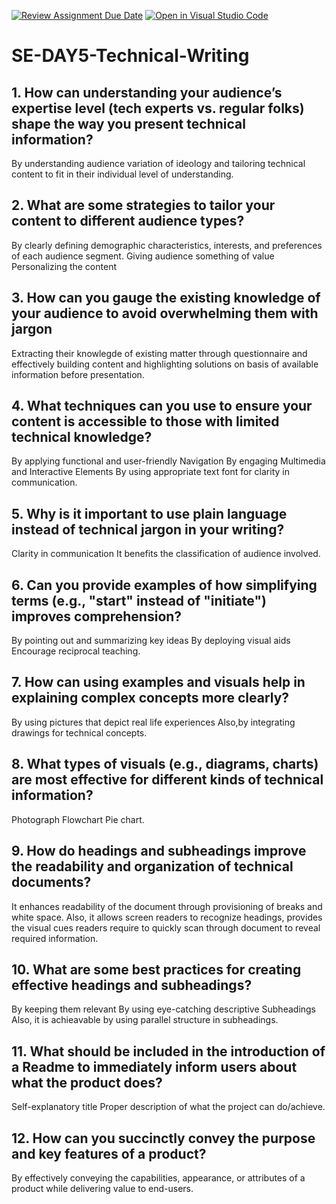 [![Review Assignment Due Date](https://classroom.github.com/assets/deadline-readme-button-22041afd0340ce965d47ae6ef1cefeee28c7c493a6346c4f15d667ab976d596c.svg)](https://classroom.github.com/a/zsAR-pyY)
[![Open in Visual Studio Code](https://classroom.github.com/assets/open-in-vscode-2e0aaae1b6195c2367325f4f02e2d04e9abb55f0b24a779b69b11b9e10269abc.svg)](https://classroom.github.com/online_ide?assignment_repo_id=15709184&assignment_repo_type=AssignmentRepo)
# SE-DAY5-Technical-Writing
## 1. How can understanding your audience’s expertise level (tech experts vs. regular folks) shape the way you present technical information?
By understanding audience variation of ideology and tailoring technical content to fit in their individual level of understanding.

## 2. What are some strategies to tailor your content to different audience types?
By clearly defining demographic characteristics, interests, and preferences of each audience segment.
Giving audience something of value
Personalizing the content

## 3. How can you gauge the existing knowledge of your audience to avoid overwhelming them with jargon
Extracting their knowlegde of existing matter through questionnaire and effectively building content and highlighting
solutions on basis of available information before presentation.

## 4. What techniques can you use to ensure your content is accessible to those with limited technical knowledge?
By applying functional and user-friendly Navigation
By engaging Multimedia and Interactive Elements
By using appropriate text font for clarity in communication.

## 5. Why is it important to use plain language instead of technical jargon in your writing?
Clarity in communication
It benefits the classification of audience involved.


## 6. Can you provide examples of how simplifying terms (e.g., "start" instead of "initiate") improves comprehension?
By pointing out and summarizing key ideas
By deploying visual aids
Encourage reciprocal teaching.

## 7. How can using examples and visuals help in explaining complex concepts more clearly?
By using pictures that depict real life experiences
Also,by integrating drawings for technical concepts.

## 8. What types of visuals (e.g., diagrams, charts) are most effective for different kinds of technical information?
Photograph
Flowchart
Pie chart.

## 9. How do headings and subheadings improve the readability and organization of technical documents?
It enhances readability of the document through provisioning of breaks and white space. Also, it allows screen readers to recognize headings, 
provides the visual cues readers require to quickly scan through document to reveal required information.


## 10. What are some best practices for creating effective headings and subheadings?
By keeping them relevant
By using eye-catching descriptive Subheadings 
Also, it is achieavable by using parallel structure in subheadings.

## 11. What should be included in the introduction of a Readme to immediately inform users about what the product does?
Self-explanatory title
Proper description of what the project can do/achieve.

## 12. How can you succinctly convey the purpose and key features of a product?
By effectively conveying the capabilities, appearance, or attributes of a product while delivering value to end-users.
